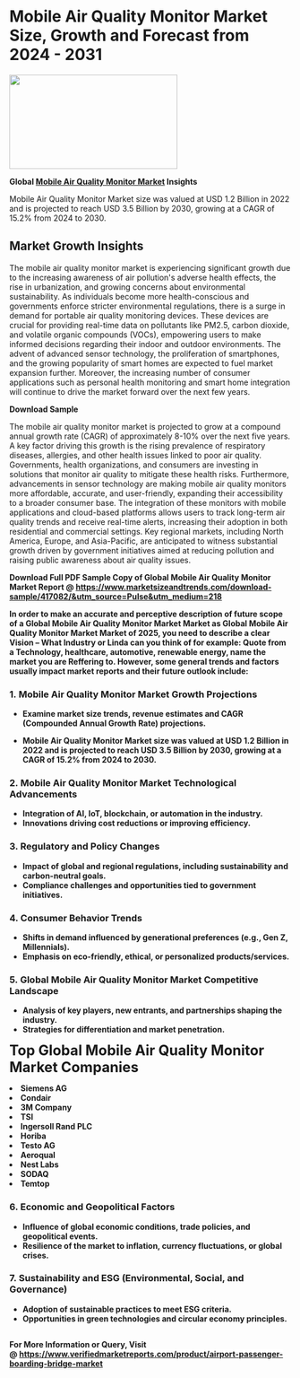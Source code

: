 <H1>Mobile Air Quality Monitor Market Size, Growth and Forecast from 2024 - 2031</H1><img class="aligncenter size-medium wp-image-584254" src="https://thirdeyenews.in/wp-content/uploads/2024/09/Global-Market-Research-300x168.jpeg" alt="" width="300" height="168" /><p><strong>Global&nbsp;<a href="https://www.marketsizeandtrends.com/download-sample/417082/&amp;utm_source=Pulse&amp;utm_medium=218">Mobile Air Quality Monitor Market</a> Insights</strong></p><p>Mobile Air Quality Monitor Market size was valued at USD 1.2 Billion in 2022 and is projected to reach USD 3.5 Billion by 2030, growing at a CAGR of 15.2% from 2024 to 2030.</p><p><h2>Market Growth Insights</h2> <p>The mobile air quality monitor market is experiencing significant growth due to the increasing awareness of air pollution's adverse health effects, the rise in urbanization, and growing concerns about environmental sustainability. As individuals become more health-conscious and governments enforce stricter environmental regulations, there is a surge in demand for portable air quality monitoring devices. These devices are crucial for providing real-time data on pollutants like PM2.5, carbon dioxide, and volatile organic compounds (VOCs), empowering users to make informed decisions regarding their indoor and outdoor environments. The advent of advanced sensor technology, the proliferation of smartphones, and the growing popularity of smart homes are expected to fuel market expansion further. Moreover, the increasing number of consumer applications such as personal health monitoring and smart home integration will continue to drive the market forward over the next few years.</p> <p><strong>Download Sample</strong></p> <p>The mobile air quality monitor market is projected to grow at a compound annual growth rate (CAGR) of approximately 8-10% over the next five years. A key factor driving this growth is the rising prevalence of respiratory diseases, allergies, and other health issues linked to poor air quality. Governments, health organizations, and consumers are investing in solutions that monitor air quality to mitigate these health risks. Furthermore, advancements in sensor technology are making mobile air quality monitors more affordable, accurate, and user-friendly, expanding their accessibility to a broader consumer base. The integration of these monitors with mobile applications and cloud-based platforms allows users to track long-term air quality trends and receive real-time alerts, increasing their adoption in both residential and commercial settings. Key regional markets, including North America, Europe, and Asia-Pacific, are anticipated to witness substantial growth driven by government initiatives aimed at reducing pollution and raising public awareness about air quality issues.</p> <p><strong></p><p><span class=""><strong>Download Full PDF Sample Copy of Global Mobile Air Quality Monitor Market Report</strong> @ <a href="https://www.marketsizeandtrends.com/download-sample/417082/&amp;utm_source=Pulse&amp;utm_medium=218" target="_blank">https://www.marketsizeandtrends.com/download-sample/417082/&amp;utm_source=Pulse&amp;utm_medium=218</a></span></p><p>In order to make an accurate and perceptive description of future scope of a Global&nbsp;Mobile Air Quality Monitor Market Market as Global&nbsp;Mobile Air Quality Monitor Market Market of 2025, you need to describe a clear Vision &ndash; What Industry or Linda can you think of for example: Quote from a Technology, healthcare, automotive, renewable energy, name the market you are Reffering to. However, some general trends and factors usually impact market reports and their future outlook include:</p><h3>1.&nbsp;<strong>Mobile Air Quality Monitor Market Growth Projections</strong></h3><ul><li>Examine market size trends, revenue estimates and CAGR (Compounded Annual Growth Rate) projections.</li><li><p>Mobile Air Quality Monitor Market size was valued at USD 1.2 Billion in 2022 and is projected to reach USD 3.5 Billion by 2030, growing at a CAGR of 15.2% from 2024 to 2030.</p></li></ul><h3>2.&nbsp;<strong>Mobile Air Quality Monitor Market Technological Advancements</strong></h3><ul><li>Integration of AI, IoT, blockchain, or automation in the industry.</li><li>Innovations driving cost reductions or improving efficiency.</li></ul><h3>3.&nbsp;<strong>Regulatory and Policy Changes</strong></h3><ul><li>Impact of global and regional regulations, including sustainability and carbon-neutral goals.</li><li>Compliance challenges and opportunities tied to government initiatives.</li></ul><h3>4.&nbsp;<strong>Consumer Behavior Trends</strong></h3><ul><li>Shifts in demand influenced by generational preferences (e.g., Gen Z, Millennials).</li><li>Emphasis on eco-friendly, ethical, or personalized products/services.</li></ul><h3>5.&nbsp;<strong>Global Mobile Air Quality Monitor Market Competitive Landscape</strong></h3><ul><li>Analysis of key players, new entrants, and partnerships shaping the industry.</li><li>Strategies for differentiation and market penetration.</li></ul><p data-pm-slice="1 1 []"><span style="color: inherit; font-family: inherit; font-size: 25px;">Top Global Mobile Air Quality Monitor Market Companies</span></p><div class="" data-test-id=""><p><li>Siemens AG</li><li> Condair</li><li> 3M Company</li><li> TSI</li><li> Ingersoll Rand PLC</li><li> Horiba</li><li> Testo AG</li><li> Aeroqual</li><li> Nest Labs</li><li> SODAQ</li><li> Temtop</li></p></div><h3>6.&nbsp;<strong>Economic and Geopolitical Factors</strong></h3><ul><li>Influence of global economic conditions, trade policies, and geopolitical events.</li><li>Resilience of the market to inflation, currency fluctuations, or global crises.</li></ul><h3>7.&nbsp;<strong>Sustainability and ESG (Environmental, Social, and Governance)</strong></h3><ul><li>Adoption of sustainable practices to meet ESG criteria.</li><li>Opportunities in green technologies and circular economy principles.</li></ul><h2><strong style="font-size: 14px;">For More Information or Query, Visit @&nbsp;</strong><a style="background-color: #ffffff; font-size: 14px;" href="https://www.marketsizeandtrends.com/report/mobile-air-quality-monitor-market/" target="_blank">https://www.verifiedmarketreports.com/product/airport-passenger-boarding-bridge-market</a></h2>
